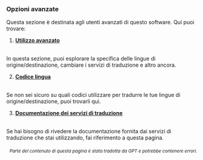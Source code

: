 ### Opzioni avanzate

Questa sezione è destinata agli utenti avanzati di questo software. Qui puoi trovare:

1. [**Utilizzo avanzato**](./advanced.md)
<br>
In questa sezione, puoi esplorare la specifica delle lingue di origine/destinazione, cambiare i servizi di traduzione e altro ancora.

2. [**Codice lingua**](./Language-Codes.md)
<br>
Se non sei sicuro su quali codici utilizzare per tradurre le tue lingue di origine/destinazione, puoi trovarli qui.

3. [**Documentazione dei servizi di traduzione**](./Documentation-of-Translation-Services.md)
<br>
Se hai bisogno di rivedere la documentazione fornita dai servizi di traduzione che stai utilizzando, fai riferimento a questa pagina.

<div align="right"> 
<h6><small>Parte del contenuto di questa pagina è stata tradotta da GPT e potrebbe contenere errori.</small></h6>